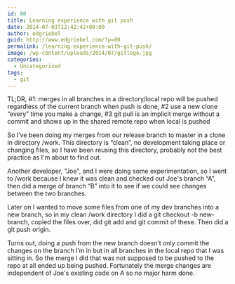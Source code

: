 ```yaml
---
id: 80
title: Learning experience with git push
date: 2014-07-03T12:42:42+00:00
author: edgriebel
guid: http://www.edgriebel.com/?p=80
permalink: /learning-experience-with-git-push/
image: /wp-content/uploads/2014/07/gitlogo.jpg
categories:
  - Uncategorized
tags:
  - git
---
```

TL;DR, #1: merges in all branches in a directory/local repo will be pushed regardless of the current branch when push is done, #2 use a new clone “every” time you make a change, #3 git pull is an implicit merge without a commit and shows up in the shared remote repo when local is pushed

So I’ve been doing my merges from our release branch to master in a clone in directory /work. This directory is “clean”, no development taking place or changing files, so I have been reusing this directory, probably not the best practice as I'm about to find out.
<!--more-->

Another developer, "Joe", and I were doing some experimentation, so I went to /work because I knew it was clean and checked out Joe's branch “A”, then did a merge of branch “B” into it to see if we could see changes between the two branches. 

Later on I wanted to move some files from one of my dev branches into  a new branch, so in my clean /work directory I did a git checkout -b new-branch, copied the files over, did git add and git commit of these. Then did a git push origin. 

Turns out, doing a push from the new branch doesn’t only commit the changes on the branch I’m in but in all branches in the local repo that I was sitting in. So the merge I did that was not supposed to be pushed to the repo at all ended up being pushed. Fortunately the merge changes are independent of Joe's existing code on A so no major harm done.
